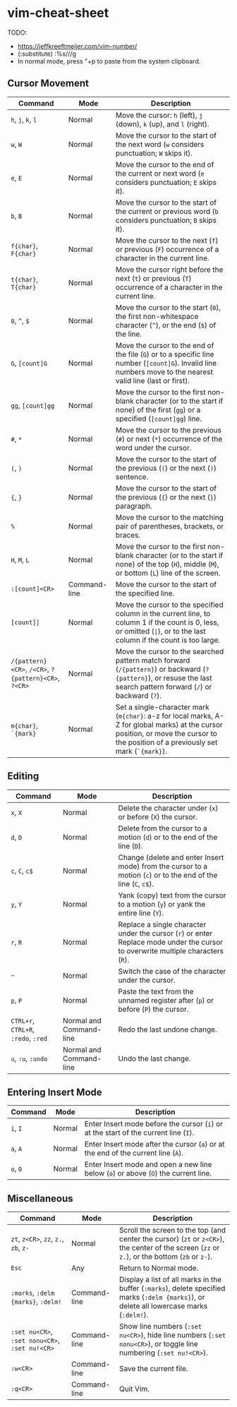 # vim-cheat-sheet

TODO:
- https://jeffkreeftmeijer.com/vim-number/
- (:substitute) :%s/<pattern>/<replacement>/g
- In normal mode, press "+p to paste from the system clipboard.

## Cursor Movement

| Command                                              | Mode         | Description                                                                                                                                                                             |
| ---------------------------------------------------- | ------------ | --------------------------------------------------------------------------------------------------------------------------------------------------------------------------------------- |
| `h`, `j`, `k`, `l`                                   | Normal       | Move the cursor: `h` (left), `j` (down), `k` (up), and `l` (right).                                                                                                                     |
| `w`, `W`                                             | Normal       | Move the cursor to the start of the next word (`w` considers punctuation; `W` skips it).                                                                                                |
| `e`, `E`                                             | Normal       | Move the cursor to the end of the current or next word (`e` considers punctuation; `E` skips it).                                                                                       |
| `b`, `B`                                             | Normal       | Move the cursor to the start of the current or previous word (`b` considers punctuation; `B` skips it).                                                                                 |
| `f{char}`, `F{char}`                                 | Normal       | Move the cursor to the next (`f`) or previous (`F`) occurrence of a character in the current line.                                                                                      |
| `t{char}`, `T{char}`                                 | Normal       | Move the cursor right before the next (`t`) or previous (`T`) occurrence of a character in the current line.                                                                            |
| `0`, `^`, `$`                                        | Normal       | Move the cursor to the start (`0`), the first non-whitespace character (`^`), or the end (`$`) of the line.                                                                             |
| `G`, `[count]G`                                      | Normal       | Move the cursor to the end of the file (`G`) or to a specific line number (`[count]G`). Invalid line numbers move to the nearest valid line (last or first).                            |
| `gg`, `[count]gg`                                    | Normal       | Move the cursor to the first non-blank character (or to the start if none) of the first (`gg`) or a specified (`[count]gg`) line.                                                       |
| `#`, `*`                                             | Normal       | Move the cursor to the previous (`#`) or next (`*`) occurrence of the word under the cursor.                                                                                            |
| `(`, `)`                                             | Normal       | Move the cursor to the start of the previous (`(`) or the next (`)`) sentence.                                                                                                          |
| `{`, `}`                                             | Normal       | Move the cursor to the start of the previous (`{`) or the next (`}`) paragraph.                                                                                                         |
| `%`                                                  | Normal       | Move the cursor to the matching pair of parentheses, brackets, or braces.                                                                                                               |
| `H`, `M`, `L`                                        | Normal       | Move the cursor to the first non-blank character (or to the start if none) of the top (`H`), middle (`M`), or bottom (`L`) line of the screen.                                          |
| `:[count]<CR>`                                       | Command-line | Move the cursor to the start of the specified line.                                                                                                                                     |
| `[count]\|`                                          | Normal       | Move the cursor to the specified column in the current line, to column 1 if the count is 0, less, or omitted (`\|`), or to the last column if the count is too large.                   |
| `/{pattern}<CR>`, `/<CR>`, `?{pattern}<CR>`, `?<CR>` | Normal       | Move the cursor to the searched pattern match forward (`/{pattern}`) or backward (`?{pattern}`), or resuse the last search pattern forward (`/`) or backward (`?`).                     |
| `m{char}`, `` `{mark} ``                             | Normal       | Set a single-character mark (`m{char}`: a-z for local marks, A-Z for global marks) at the cursor position, or move the cursor to the position of a previously set mark (`` `{mark} ``). |

## Editing

| Command                             | Mode                    | Description                                                                                                                      |
| ----------------------------------- | ----------------------- | -------------------------------------------------------------------------------------------------------------------------------- |
| `x`, `X`                            | Normal                  | Delete the character under (`x`) or before (`X`) the cursor.                                                                     |
| `d`, `D`                            | Normal                  | Delete from the cursor to a motion (`d`) or to the end of the line (`D`).                                                        |
| `c`, `C`, `c$`                      | Normal                  | Change (delete and enter Insert mode) from the cursor to a motion (`c`) or to the end of the line (`C`, `c$`).                   |
| `y`, `Y`                            | Normal                  | Yank (copy) text from the cursor to a motion (`y`) or yank the entire line (`Y`).                                                |
| `r`, `R`                            | Normal                  | Replace a single character under the cursor (`r`) or enter Replace mode under the cursor to overwrite multiple characters (`R`). |
| `~`                                 | Normal                  | Switch the case of the character under the cursor.                                                                               |
| `p`, `P`                            | Normal                  | Paste the text from the unnamed register after (`p`) or before (`P`) the cursor.                                                 |
| `CTRL+r`, `CTRL+R`, `:redo`, `:red` | Normal and Command-line | Redo the last undone change.                                                                                                     |
| `u`, `:u`, `:undo`                  | Normal and Command-line | Undo the last change.                                                                                                            |


## Entering Insert Mode

| Command  | Mode   | Description                                                                          |
| -------- | ------ | ------------------------------------------------------------------------------------ |
| `i`, `I` | Normal | Enter Insert mode before the cursor (`i`) or at the start of the current line (`I`). |
| `a`, `A` | Normal | Enter Insert mode after the cursor (`a`) or at the end of the current line (`A`).    |
| `o`, `O` | Normal | Enter Insert mode and open a new line below (`o`) or above (`O`) the current line.   |

## Miscellaneous

| Command                                        | Mode         | Description                                                                                                                                     |
| ---------------------------------------------- | ------------ | ----------------------------------------------------------------------------------------------------------------------------------------------- |
| `zt`, `z<CR>`, `zz`, `z.`, `zb`, `z-`          | Normal       | Scroll the screen to the top (and center the cursor) (`zt` or `z<CR>`), the center of the screen (`zz` or `z.`), or the bottom (`zb` or `z-`).  |
| `Esc`                                          | Any          | Return to Normal mode.                                                                                                                          |
| `:marks`, `:delm {marks}`, `:delm!`            | Command-line | Display a list of all marks in the buffer (`:marks`), delete specified marks (`:delm {marks}`), or delete all lowercase marks (`:delm!`).       |
| `:set nu<CR>`, `:set nonu<CR>`, `:set nu!<CR>` | Command-line | Show line numbers (`:set nu<CR>`), hide line numbers (`:set nonu<CR>`), or toggle line numbering (`:set nu!<CR>`).                              |
| `:w<CR>`                                       | Command-line | Save the current file.                                                                                                                          |
| `:q<CR>`                                       | Command-line | Quit Vim.                                                                                                                                       |
